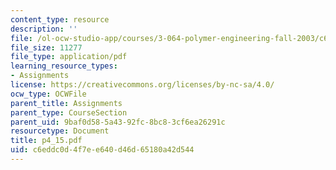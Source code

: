 ```yaml
---
content_type: resource
description: ''
file: /ol-ocw-studio-app/courses/3-064-polymer-engineering-fall-2003/c6eddc0d4f7ee640d46d65180a42d544_p4_15.pdf
file_size: 11277
file_type: application/pdf
learning_resource_types:
- Assignments
license: https://creativecommons.org/licenses/by-nc-sa/4.0/
ocw_type: OCWFile
parent_title: Assignments
parent_type: CourseSection
parent_uid: 9baf0d58-5a43-92fc-8bc8-3cf6ea26291c
resourcetype: Document
title: p4_15.pdf
uid: c6eddc0d-4f7e-e640-d46d-65180a42d544
---
```

